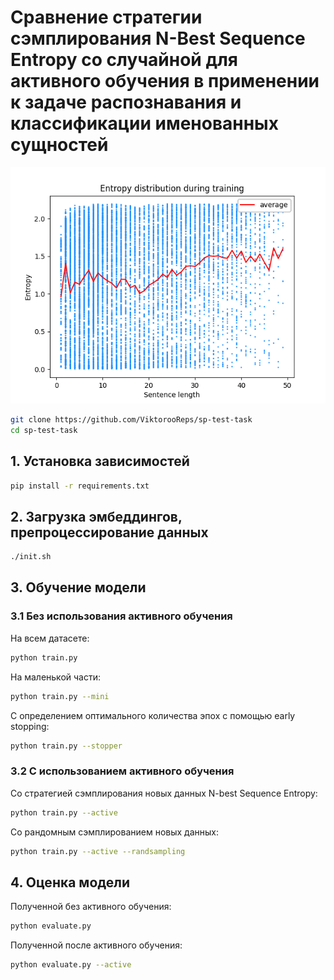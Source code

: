 # Сравнение стратегии сэмплирования N-Best Sequence Entropy со случайной для активного обучения в применении к задаче распознавания и классификации именованных сущностей

![Alt text](plots/i100s100_entropy.gif?raw=true "Title")

```bash
git clone https://github.com/ViktorooReps/sp-test-task
cd sp-test-task
```

## 1. Установка зависимостей
```bash
pip install -r requirements.txt
```

## 2. Загрузка эмбеддингов, препроцессирование данных
```bash
./init.sh
```

## 3. Обучение модели

### 3.1 Без использования активного обучения
На всем датасете:
```bash
python train.py
```
На маленькой части:
```bash
python train.py --mini
```
C определением оптимального количества эпох с помощью early stopping:
```bash
python train.py --stopper
```

### 3.2 С использованием активного обучения
Со стратегией сэмплирования новых данных N-best Sequence Entropy:
```bash
python train.py --active
```
Со рандомным сэмплированием новых данных:
```bash
python train.py --active --randsampling
```

## 4. Оценка модели
Полученной без активного обучения:
```bash
python evaluate.py
```
Полученной после активного обучения:
```bash
python evaluate.py --active
```
